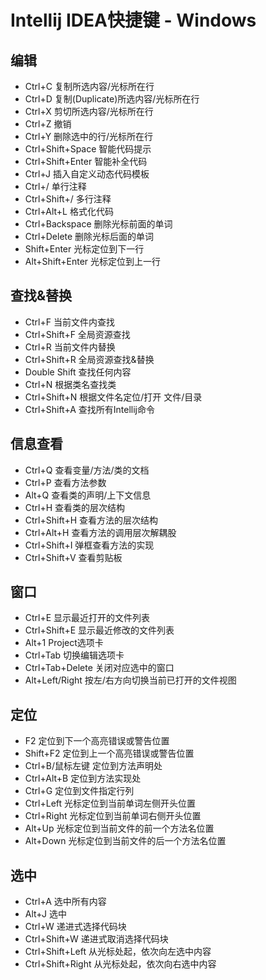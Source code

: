 # Intellij IDEA快捷键 - Windows

## 编辑

- Ctrl+C 复制所选内容/光标所在行
- Ctrl+D 复制(Duplicate)所选内容/光标所在行
- Ctrl+X 剪切所选内容/光标所在行
- Ctrl+Z 撤销
- Ctrl+Y 删除选中的行/光标所在行
- Ctrl+Shift+Space 智能代码提示
- Ctrl+Shift+Enter 智能补全代码
- Ctrl+J 插入自定义动态代码模板
- Ctrl+/ 单行注释
- Ctrl+Shift+/ 多行注释
- Ctrl+Alt+L 格式化代码
- Ctrl+Backspace 删除光标前面的单词
- Ctrl+Delete 删除光标后面的单词
- Shift+Enter 光标定位到下一行
- Alt+Shift+Enter 光标定位到上一行

## 查找&替换

- Ctrl+F 当前文件内查找
- Ctrl+Shift+F 全局资源查找
- Ctrl+R 当前文件内替换
- Ctrl+Shift+R 全局资源查找&替换
- Double Shift 查找任何内容
- Ctrl+N 根据类名查找类
- Ctrl+Shift+N 根据文件名定位/打开 文件/目录
- Ctrl+Shift+A 查找所有Intellij命令

## 信息查看

- Ctrl+Q 查看变量/方法/类的文档
- Ctrl+P 查看方法参数
- Alt+Q 查看类的声明/上下文信息
- Ctrl+H 查看类的层次结构
- Ctrl+Shift+H 查看方法的层次结构
- Ctrl+Alt+H 查看方法的调用层次解耦股
- Ctrl+Shift+I 弹框查看方法的实现
- Ctrl+Shift+V 查看剪贴板

## 窗口

- Ctrl+E 显示最近打开的文件列表
- Ctrl+Shift+E 显示最近修改的文件列表
- Alt+1 Project选项卡
- Ctrl+Tab 切换编辑选项卡
- Ctrl+Tab+Delete 关闭对应选中的窗口
- Alt+Left/Right 按左/右方向切换当前已打开的文件视图

## 定位

- F2 定位到下一个高亮错误或警告位置
- Shift+F2 定位到上一个高亮错误或警告位置
- Ctrl+B/鼠标左键 定位到方法声明处
- Ctrl+Alt+B 定位到方法实现处
- Ctrl+G 定位到文件指定行列
- Ctrl+Left 光标定位到当前单词左侧开头位置
- Ctrl+Right 光标定位到当前单词右侧开头位置
- Alt+Up 光标定位到当前文件的前一个方法名位置
- Alt+Down 光标定位到当前文件的后一个方法名位置

## 选中

- Ctrl+A 选中所有内容
- Alt+J 选中
- Ctrl+W 递进式选择代码块
- Ctrl+Shift+W 递进式取消选择代码块
- Ctrl+Shift+Left 从光标处起，依次向左选中内容
- Ctrl+Shift+Right 从光标处起，依次向右选中内容
